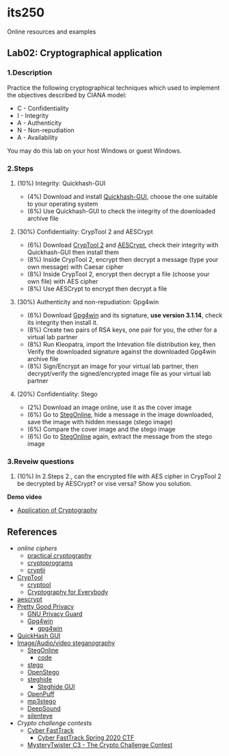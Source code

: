# its250
Online resources and examples

## Lab02: Cryptographical application

### 1.Description
Practice the following cryptographical techniques which used to implement the objectives described by CIANA model:
* C - Confidentiality
* I - Integrity
* A - Authenticity
* N - Non-repudiation
* A - Availability

You may do this lab on your host Windows or guest Windows.

### 2.Steps
1. (10%) Integrity: Quickhash-GUI
   * (4%) Download and install [Quickhash-GUI](https://www.quickhash-gui.org/), choose the one suitable to your operating system
   * (6%) Use Quickhash-GUI to check the integrity of the downloaded archive file

2. (30%) Confidentiality: CrypTool 2 and AESCrypt
   * (6%) Download [CrypTool 2](https://www.cryptool.org/) and [AESCrypt](https://www.aescrypt.com/),  check their integrity with Quickhash-GUI then install them
   * (8%) Inside CrypTool 2, encrypt then decrypt a message (type your own message) with Caesar cipher
   * (8%) Inside CrypTool 2, encrypt then decrypt a file (choose your own file) with AES cipher
   * (8%) Use AESCrypt to encrypt then decrypt a file

3. (30%) Authenticity and non-repudiation: Gpg4win
   * (6%) Download [Gpg4win](https://gpg4win.org/) and its signature, **use version 3.1.14**, check its integrity then install it.
   * (8%) Create two pairs of RSA keys, one pair for you, the other for a virtual lab partner
   * (8%) Run Kleopatra, import the Intevation file distribution key, then Verify the downloaded signature against the downloaded Gpg4win archive file
   * (8%) Sign/Encrypt an image for your virtual lab partner, then decrypt/verify the signed/encrypted image file as your virtual lab partner

4. (20%) Confidentiality: Stego
   * (2%) Download an image online, use it as the cover image
   * (6%) Go to [StegOnline](https://stegonline.georgeom.net/upload), hide a message in the image downloaded, save the image with hidden message (stego image)
   * (6%) Compare the cover image and the stego image
   * (6%) Go to [StegOnline](https://stegonline.georgeom.net/upload) again, extract the message from the stego image

### 3.Reveiw questions
1. (10%) In 2.Steps 2.,  can the encrypted file with AES cipher in CrypTool 2 be decrypted by AESCrypt? or vise versa? Show you solution.

**Demo video**

* [Application of Cryptography](https://youtu.be/tn31jIOBBlU)

## References
* _online ciphers_
  * [practical cryptography](http://practicalcryptography.com/)
  * [cryptoprograms](http://www.cryptoprograms.com/)
  * [cryptii](https://cryptii.com/)
* [CrypTool](https://en.wikipedia.org/wiki/CrypTool)
  * [cryptool](https://www.cryptool.org/)
  * [Cryptography for Everybody](https://www.youtube.com/c/CrypTool2/playlists)
* [aescrypt](https://www.aescrypt.com/)
* [Pretty Good Privacy](https://en.wikipedia.org/wiki/Pretty_Good_Privacy)
  * [GNU Privacy Guard](https://en.wikipedia.org/wiki/GNU_Privacy_Guard)
  * [Gpg4win](https://en.wikipedia.org/wiki/Gpg4win)
    * [gpg4win](https://gpg4win.org/)
* [QuickHash GUI](https://www.quickhash-gui.org/)
* [Image/Audio/video steganography](https://www.darknessgate.com/category/anti-forensics-techniques/digital-steganography/audiovideo-steganography/)
  * [StegOnline](https://stegonline.georgeom.net/upload)
    * [code](https://github.com/Ge0rg3/StegOnline)
  * [stego](https://github.com/jtjunior09/stego)
  * [OpenStego](https://www.openstego.com/)
  * [steghide](http://steghide.sourceforge.net/)
    * [Steghide GUI](http://stegui.sourceforge.net/)
  * [OpenPuff](https://embeddedsw.net/OpenPuff_Steganography_Home.html)
  * [mp3stego](https://www.petitcolas.net/steganography/mp3stego/)
  * [DeepSound](http://jpinsoft.net/DeepSound)
  * [silenteye](https://achorein.github.io/silenteye/)
* _Crypto challenge contests_
  * [Cyber FastTrack](https://cyber-fasttrack.org/)
    * [Cyber FastTrack Spring 2020 CTF](https://www.thelaughingman.org/home/2020/3/27/cyber-fasttrack-spring-2020-ctf)
  * [MysteryTwister C3 - The Crypto Challenge Contest](https://www.mysterytwisterc3.org/en/)